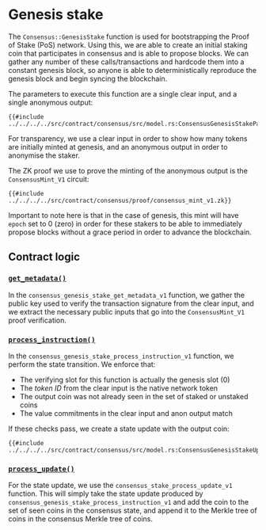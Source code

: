 Genesis stake
=============

The `Consensus::GenesisStake` function is used for bootstrapping the
Proof of Stake (PoS) network. Using this, we are able to create an
initial staking coin that participates in consensus and is able to
propose blocks. We can gather any number of these calls/transactions
and hardcode them into a constant genesis block, so anyone is able
to deterministically reproduce the genesis block and begin syncing
the blockchain.

The parameters to execute this function are a single clear input,
and a single anonymous output:

```rust,no_run,no_playground
{{#include ../../../../src/contract/consensus/src/model.rs:ConsensusGenesisStakeParams}}
```

For transparency, we use a clear input in order to show how many
tokens are initially minted at genesis, and an anonymous output
in order to anonymise the staker.

The ZK proof we use to prove the minting of the anonymous output
is the `ConsensusMint_V1` circuit:

```
{{#include ../../../../src/contract/consensus/proof/consensus_mint_v1.zk}}
```

Important to note here is that in the case of genesis, this mint will
have `epoch` set to 0 (zero) in order for these stakers to be able to
immediately propose blocks without a grace period in order to advance
the blockchain.

## Contract logic

### [`get_metadata()`](https://github.com/darkrenaissance/darkfi/blob/master/src/contract/consensus/src/entrypoint/genesis_stake_v1.rs#L39)

In the `consensus_genesis_stake_get_metadata_v1` function, we gather
the public key used to verify the transaction signature from the clear
input, and we extract the necessary public inputs that go into the
`ConsensusMint_V1` proof verification.

### [`process_instruction()`](https://github.com/darkrenaissance/darkfi/blob/master/src/contract/consensus/src/entrypoint/genesis_stake_v1.rs#L73)

In the `consensus_genesis_stake_process_instruction_v1` function, we
perform the state transition. We enforce that:

* The verifying slot for this function is actually the genesis slot (0)
* The _token ID_ from the clear input is the native network token
* The output coin was not already seen in the set of staked or unstaked coins
* The value commitments in the clear input and anon output match

If these checks pass, we create a state update with the output coin:

```rust,no_run,no_playground
{{#include ../../../../src/contract/consensus/src/model.rs:ConsensusGenesisStakeUpdate}}
```

### [`process_update()`](https://github.com/darkrenaissance/darkfi/blob/master/src/contract/consensus/src/entrypoint/stake_v1.rs#L176)

For the state update, we use the `consensus_stake_process_update_v1`
function. This will simply take the state update produced by
`consensus_genesis_stake_process_instruction_v1` and add the coin to
the set of seen coins in the consensus state, and append it to the
Merkle tree of coins in the consensus Merkle tree of coins.
